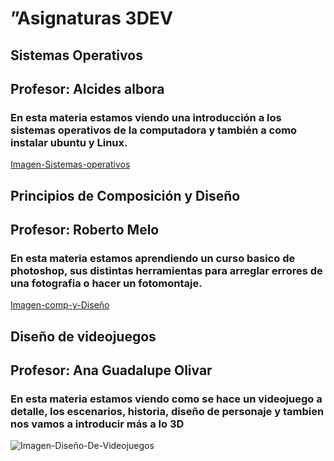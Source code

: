 # ”Asignaturas 3DEV

## Sistemas Operativos 

## Profesor: Alcides albora 

### En esta materia estamos viendo una introducción a los sistemas operativos de la computadora y también a como instalar ubuntu y Linux.

[Imagen-Sistemas-operativos](../Assets/Sistemas%20operativos.jpg)


## Principios de Composición y Diseño 

## Profesor: Roberto Melo 

### En esta materia estamos aprendiendo un curso basico de photoshop, sus distintas herramientas para arreglar errores de una fotografia o hacer un fotomontaje.

[Imagen-comp-y-Diseño](../Assets/Principios%20de%20composición%20y%20diseño.jpg)

## Diseño de videojuegos 

## Profesor: Ana Guadalupe Olivar

### En esta materia estamos viendo como se hace un videojuego a detalle, los escenarios, historia, diseño de personaje y tambien nos vamos a introducir más a lo 3D

![Imagen-Diseño-De-Videojuegos](../Assets/Diseño-De-Videojuegos.jpg)